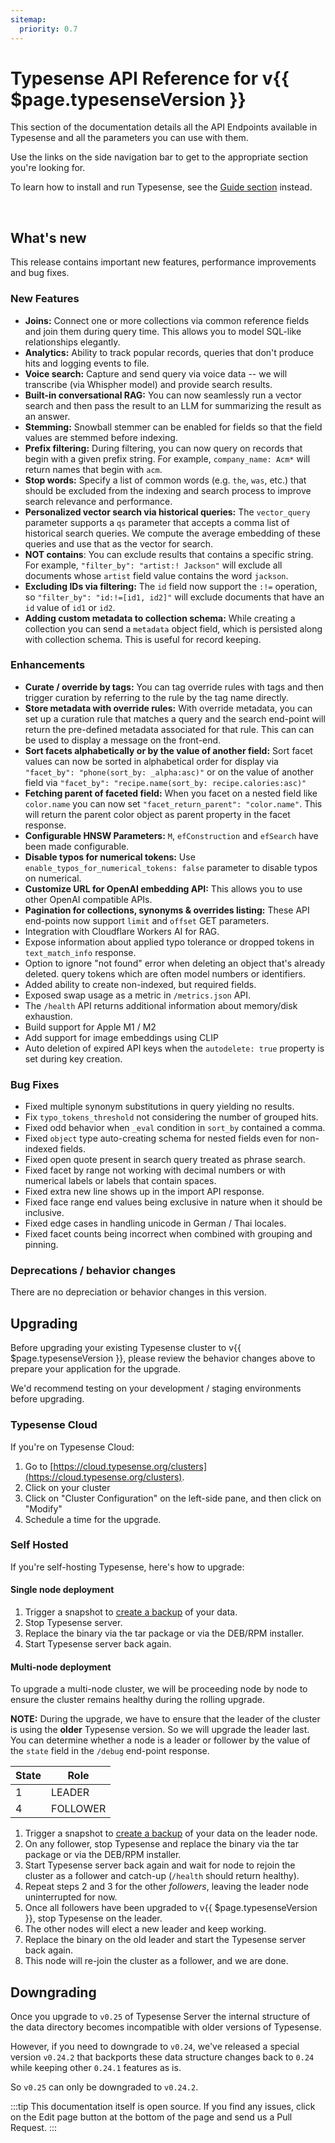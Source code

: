 ```yaml
---
sitemap:
  priority: 0.7
---
```


# Typesense API Reference for v{{ $page.typesenseVersion }}

This section of the documentation details all the API Endpoints available in Typesense and all the parameters you can use with them.

Use the links on the side navigation bar to get to the appropriate section you're looking for.

To learn how to install and run Typesense, see the [Guide section](/guide/README.md) instead.

<br/>

## What's new

This release contains important new features, performance improvements and bug fixes.

### New Features

- **Joins:** Connect one or more collections via common reference fields and join them during query time. This 
  allows you to model SQL-like relationships elegantly.
- **Analytics:** Ability to track popular records, queries that don't produce hits and logging events to file.
- **Voice search:** Capture and send query via voice data -- we will transcribe (via Whispher model) and provide search results. 
- **Built-in conversational RAG:** You can now seamlessly run a vector search and then pass the result to an LLM 
  for summarizing the result as an answer.
- **Stemming:** Snowball stemmer can be enabled for fields so that the field values are stemmed before indexing.
- **Prefix filtering:** During filtering, you can now query on records that begin with a given prefix string. For example, 
  `company_name: Acm*` will return names that begin with `acm`.
- **Stop words:**  Specify a list of common words (e.g. `the`, `was`, etc.) that should be excluded from the 
  indexing and search process to improve search relevance and performance.
- **Personalized vector search via historical queries:** The `vector_query` parameter supports a `qs` parameter that accepts a 
  comma list of historical search queries. We compute the average embedding of these queries and use that as the vector for search.
- **NOT contains**: You can exclude results that contains a specific string. For example, `"filter_by": "artist:! Jackson"`
  will exclude all documents whose `artist` field value contains the word `jackson`.
- **Excluding IDs via filtering:** The `id` field now support the `:!=` operation, so `"filter_by": "id:!=[id1, id2]"` 
  will exclude documents that have an `id` value of `id1` or `id2`.
- **Adding custom metadata to collection schema:** While creating a collection you can send a `metadata` object field, 
  which is persisted along with collection schema. This is useful for record keeping.

### Enhancements

- **Curate / override by tags:** You can tag override rules with tags and then trigger curation by referring to the rule 
  by the tag name directly.
- **Store metadata with override rules:** With override metadata, you can set up a curation rule that matches a query 
  and the search end-point will return the pre-defined metadata associated for that rule. This can can be used to display a 
  message on the front-end.
- **Sort facets alphabetically or by the value of another field:** Sort facet values can now be sorted in 
  alphabetical order for display via `"facet_by": "phone(sort_by: _alpha:asc)"` or on the value of another field
  via `"facet_by": "recipe.name(sort_by: recipe.calories:asc)"`
- **Fetching parent of faceted field:** When you facet on a nested field like `color.name` you can now set 
  `"facet_return_parent": "color.name"`. This will return the parent color object as parent property in the facet response.
- **Configurable HNSW Parameters:** `M`, `efConstruction` and `efSearch` have been made configurable.
- **Disable typos for numerical tokens:** Use `enable_typos_for_numerical_tokens: false` parameter to disable typos on numerical.
- **Customize URL for OpenAI embedding API:** This allows you to use other OpenAI compatible APIs.
- **Pagination for collections, synonyms & overrides listing:** These API end-points now support `limit` and `offset` GET parameters. 
- Integration with Cloudflare Workers AI for RAG.
- Expose information about applied typo tolerance or dropped tokens in `text_match_info` response.
- Option to ignore "not found" error when deleting an object that's already deleted.
  query tokens which are often model numbers or identifiers.
- Added ability to create non-indexed, but required fields.
- Exposed swap usage as a metric in `/metrics.json` API.
- The `/health` API returns additional information about memory/disk exhaustion.
- Build support for Apple M1 / M2
- Add support for image embeddings using CLIP
- Auto deletion of expired API keys when the `autodelete: true` property is set during key creation.

### Bug Fixes

- Fixed multiple synonym substitutions in query yielding no results.
- Fix `typo_tokens_threshold` not considering the number of grouped hits.
- Fixed odd behavior when `_eval` condition in `sort_by` contained a comma.
- Fixed `object` type auto-creating schema for nested fields even for non-indexed fields.
- Fixed open quote present in search query treated as phrase search.
- Fixed facet by range not working with decimal numbers or with numerical labels or labels that contain spaces.
- Fixed extra new line shows up in the import API response.
- Fixed face range end values being exclusive in nature when it should be inclusive.
- Fixed edge cases in handling unicode in German / Thai locales.
- Fixed facet counts being incorrect when combined with grouping and pinning.

### Deprecations / behavior changes

There are no depreciation or behavior changes in this version.

## Upgrading

Before upgrading your existing Typesense cluster to v{{ $page.typesenseVersion }}, please review the behavior
changes above to prepare your application for the upgrade.

We'd recommend testing on your development / staging environments before upgrading. 

### Typesense Cloud

If you're on Typesense Cloud:

1. Go to [https://cloud.typesense.org/clusters](https://cloud.typesense.org/clusters).
2. Click on your cluster
3. Click on "Cluster Configuration" on the left-side pane, and then click on "Modify"
4. Schedule a time for the upgrade.

### Self Hosted

If you're self-hosting Typesense, here's how to upgrade:

#### Single node deployment

1. Trigger a snapshot to [create a backup](cluster-operations.md#create-snapshot-for-backups) of your data.
2. Stop Typesense server.
3. Replace the binary via the tar package or via the DEB/RPM installer. 
4. Start Typesense server back again.

#### Multi-node deployment

To upgrade a multi-node cluster, we will be proceeding node by node to ensure the cluster remains healthy during the rolling upgrade.

**NOTE:** During the upgrade, we have to ensure that the leader of the cluster is using the **older** Typesense version. 
So we will upgrade the leader last. You can determine whether a node is a leader or follower by the value of the `state` 
field in the `/debug` end-point response.

| State | Role     |
|-------|----------|
| 1     | LEADER   |
| 4     | FOLLOWER |

1. Trigger a snapshot to [create a backup](cluster-operations.md#create-snapshot-for-backups) of your data 
   on the leader node.
2. On any follower, stop Typesense and replace the binary via the tar package or via the DEB/RPM installer.
3. Start Typesense server back again and wait for node to rejoin the cluster as a follower and catch-up (`/health` should return healthy). 
4. Repeat steps 2 and 3 for the other _followers_, leaving the leader node uninterrupted for now.
5. Once all followers have been upgraded to v{{ $page.typesenseVersion }}, stop Typesense on the leader.
6. The other nodes will elect a new leader and keep working. 
7. Replace the binary on the old leader and start the Typesense server back again. 
8. This node will re-join the cluster as a follower, and we are done.


## Downgrading

Once you upgrade to `v0.25` of Typesense Server the internal structure of the data directory becomes incompatible with older versions of Typesense. 

However, if you need to downgrade to `v0.24`, we've released a special version `v0.24.2` that backports these data structure changes back to `0.24` while keeping other `0.24.1` features as is.

So `v0.25` can only be downgraded to `v0.24.2`. 

:::tip
This documentation itself is open source. If you find any issues, click on the Edit page button at the bottom of the page and send us a Pull Request.
:::

<RedirectOldLinks />
